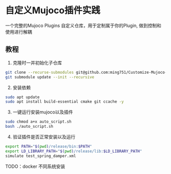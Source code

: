 # 自定义Mujoco插件实践
一个完整的Mujoco Plugins 自定义仓库，用于定制属于你的Plugin, 做到控制和使用进行解耦



## 教程
1. 克隆时一并初始化子仓库
```bash
git clone --recurse-submodules git@github.com:ming751/Customize-Mujoco-Plugins.git
git submodule update --init --recursive
```

2. 安装依赖
```bash
sudo apt update
sudo apt install build-essential cmake git ccache -y
```

3. 一键运行安装mujoco以及插件
```bash
sudo chmod a+x auto_script.sh
bash ./auto_script.sh
```

4. 验证插件是否正常安装以及运行
```bash
export PATH="$(pwd)/release/bin:$PATH"
export LD_LIBRARY_PATH="$(pwd)/release/lib:$LD_LIBRARY_PATH"
simulate test_spring_damper.xml
```
TODO：docker 不同系统安装

<!-- 2. 编译安装mujoco
```bash
cd ~/mujoco
cmake -B build -DCMAKE_BUILD_TYPE=Release
cmake --build build --target mujoco -j
cmake --install build --prefix ../../release   # 安装到自定义前缀
```
3. 使用cache加速重复编译安装
```bash
sudo apt update
sudo apt install ccache -y
``` -->


<!-- 4. 编译插件
```bash
cd ~/my_plugins/damper
cmake -B build -DCMAKE_BUILD_TYPE=Release \
      -DCMAKE_PREFIX_PATH="../../release"
cmake --build build -j
```

需要将./simulate 和 mujoco_plugin 放在同一个文件夹
（也可以把 MUJOCO_PLUGIN_DIR 环境变量指向 ~/run/mujoco_plugin，
但官方的可执行文件默认就会搜索同级目录中的 mujoco_plugin。）


# assemble run dir
RUN=run
mkdir -p $RUN/bin $RUN/mujoco_plugin
cp $MUJOCO_HOME/bin/simulate $RUN/bin/
cp $MUJOCO_HOME/lib/libmujoco.so $RUN/bin/
cp build/plugin/libdamper.so     $RUN/mujoco_plugin/

# run
cd $RUN
export LD_LIBRARY_PATH=$PWD/bin
./bin/simulate ../test_spring_damper.xml -->